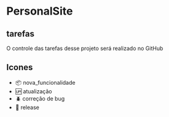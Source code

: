 # PersonalSite

## tarefas 

O controle das tarefas desse projeto será realizado no GitHub

## Icones 
- :package: nova_funcionalidade
- :up: atualização
- :beetle: correção de bug
- :checkered_flag: release 
